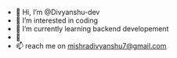 - 👋 Hi, I’m @Divyanshu-dev
- 👀 I’m interested in coding
- 🌱 I’m currently learning backend developement
- 💞️ 
- 📫 reach me on mishradivyanshu7@gmail.com
<!---
Divyanshu-dev/Divyanshu-dev is a ✨ special ✨ repository because its `README.md` (this file) appears on your GitHub profile.
You can click the Preview link to take a look at your changes.
--->

